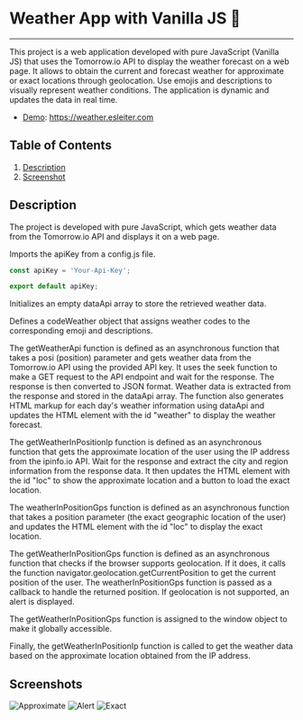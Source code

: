 # Weather App with Vanilla JS 🌈
***
This project is a web application developed with pure JavaScript (Vanilla JS) that uses the Tomorrow.io API to display the weather forecast on a web page. It allows to obtain the current and forecast weather for approximate or exact locations through geolocation. Use emojis and descriptions to visually represent weather conditions. The application is dynamic and updates the data in real time.

* [Demo](https://weather.esleiter.com/): https://weather.esleiter.com

## Table of Contents
1. [Description](#Description)
2. [Screenshot](#Screenshot)

## Description

The project is developed with pure JavaScript, which gets weather data from the Tomorrow.io API and displays it on a web page.

Imports the apiKey from a config.js file.

```js
const apiKey = 'Your-Api-Key';

export default apiKey;
```

Initializes an empty dataApi array to store the retrieved weather data.

Defines a codeWeather object that assigns weather codes to the corresponding emoji and descriptions.

The getWeatherApi function is defined as an asynchronous function that takes a posi (position) parameter and gets weather data from the Tomorrow.io API using the provided API key. It uses the seek function to make a GET request to the API endpoint and wait for the response. The response is then converted to JSON format. Weather data is extracted from the response and stored in the dataApi array. The function also generates HTML markup for each day's weather information using dataApi and updates the HTML element with the id "weather" to display the weather forecast.

The getWeatherInPositionIp function is defined as an asynchronous function that gets the approximate location of the user using the IP address from the ipinfo.io API. Wait for the response and extract the city and region information from the response data. It then updates the HTML element with the id "loc" to show the approximate location and a button to load the exact location.

The weatherInPositionGps function is defined as an asynchronous function that takes a position parameter (the exact geographic location of the user) and updates the HTML element with the id "loc" to display the exact location.

The getWeatherInPositionGps function is defined as an asynchronous function that checks if the browser supports geolocation. If it does, it calls the function navigator.geolocation.getCurrentPosition to get the current position of the user. The weatherInPositionGps function is passed as a callback to handle the returned position. If geolocation is not supported, an alert is displayed.

The getWeatherInPositionGps function is assigned to the window object to make it globally accessible.

Finally, the getWeatherInPositionIp function is called to get the weather data based on the approximate location obtained from the IP address.

## Screenshots
![Approximate](https://raw.githubusercontent.com/Esleiter/Clima-vanillaJs/codespace-esleiter-probable-parakeet-p5gjj9655cq5v/img/screenShot/approximate.jpeg)
![Alert](https://raw.githubusercontent.com/Esleiter/Clima-vanillaJs/codespace-esleiter-probable-parakeet-p5gjj9655cq5v/img/screenShot/alert.jpeg)
![Exact](https://raw.githubusercontent.com/Esleiter/Clima-vanillaJs/codespace-esleiter-probable-parakeet-p5gjj9655cq5v/img/screenShot/exact.jpeg)

